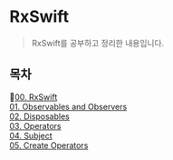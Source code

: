 # RxSwift
> RxSwift를 공부하고 정리한 내용입니다.

## 목차
👋[00. RxSwift](https://github.com/lygon55555/TIL/blob/main/RxSwift/00.%20RxSwift.md)  
[01. Observables and Observers](https://github.com/lygon55555/TIL/blob/main/RxSwift/01.%20Observables%20and%20Observers.md)  
[02. Disposables](https://github.com/lygon55555/til/blob/main/RxSwift/02.%20Disposables.md)  
[03. Operators](https://github.com/lygon55555/til/blob/main/RxSwift/03.%20Operators.md)  
[04. Subject](https://github.com/lygon55555/til/blob/main/RxSwift/04.%20Subject.md)  
[05. Create Operators](https://github.com/lygon55555/til/blob/main/RxSwift/05.%20Create%20Operators.md)
